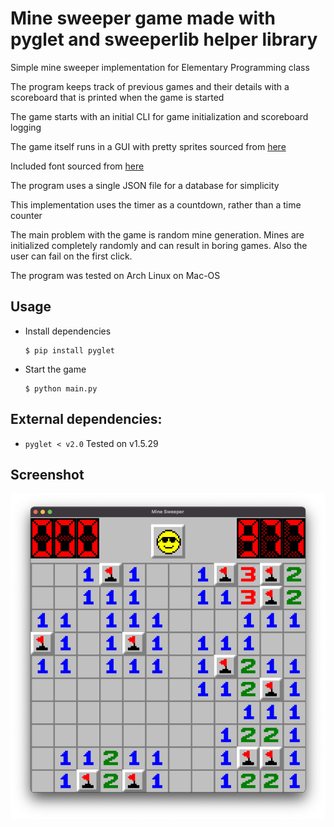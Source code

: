 # Mine sweeper game made with pyglet and sweeperlib helper library
Simple mine sweeper implementation for Elementary Programming class

The program keeps track of previous games and their details with a scoreboard that is printed when the game is started

The game starts with an initial CLI for game initialization and scoreboard logging

The game itself runs in a GUI with pretty sprites sourced from [here](https://www.spriters-resource.com/pc_computer/minesweeper/sheet/19849/)

Included font sourced from [here](https://www.nerdfonts.com/font-downloads)

The program uses a single JSON file for a database for simplicity

This implementation uses the timer as a countdown, rather than a time counter

The main problem with the game is random mine generation.
Mines are initialized completely randomly and can result in
boring games. Also the user can fail on the first click.

The program was tested on Arch Linux on Mac-OS

## Usage
- Install dependencies 
    ```
    $ pip install pyglet
    ```
- Start the game
    ```
    $ python main.py
    ```

## External dependencies:
- `pyglet < v2.0`
  Tested on v1.5.29

## Screenshot
![Screenshot](https://raw.githubusercontent.com/aleparuokakauppa/sweeper/master/resources/images/mine_sweeper_screenshot.jpg?raw=true)
